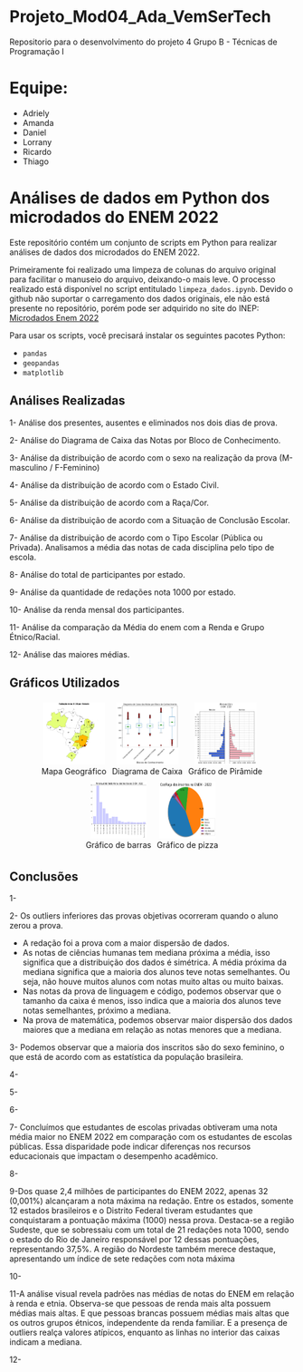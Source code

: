 # Projeto_Mod04_Ada_VemSerTech
Repositorio para o desenvolvimento do projeto 4 Grupo B - Técnicas de Programação I

# Equipe:
- Adriely
- Amanda
- Daniel
- Lorrany
- Ricardo
- Thiago

# Análises de dados em Python dos microdados do ENEM 2022

Este repositório contém um conjunto de scripts em Python para realizar análises de dados dos microdados do ENEM 2022.

Primeiramente foi realizado uma limpeza de colunas do arquivo original para facilitar o manuseio do arquivo, deixando-o mais leve. O processo realizado está disponível no script entitulado ``limpeza_dados.ipynb``. Devido o github não suportar o carregamento dos dados originais, ele não está presente no repositório, porém pode ser adquirido no site do INEP:
[Microdados Enem 2022](https://www.gov.br/inep/pt-br/acesso-a-informacao/dados-abertos/microdados/enem)

Para usar os scripts, você precisará instalar os seguintes pacotes Python:

- ``pandas``
- ``geopandas``
- ``matplotlib``


## Análises Realizadas

1- Análise dos presentes, ausentes e eliminados nos dois dias de prova.

2- Análise do Diagrama de Caixa das Notas por Bloco de Conhecimento.

3- Análise da distribuição de acordo com o sexo na realização da prova (M-masculino / F-Feminino)

4- Análise da distribuição de acordo com o Estado Civil.

5- Análise da distribuição de acordo com a Raça/Cor.

6- Análise da distribuição de acordo com a Situação de Conclusão Escolar.

7- Análise da distribuição de acordo com o Tipo Escolar (Pública ou Privada). Analisamos a média das notas de cada disciplina pelo tipo de escola.

8- Análise do total de participantes por estado.

9- Análise da quantidade de redações nota 1000 por estado.

10- Análise da renda mensal dos participantes.

11- Análise da comparação da Média do enem com a Renda e Grupo Étnico/Racial.

12- Análise das maiores médias.

## Gráficos Utilizados

<div style="display:flex; justify-content:center; flex-wrap: wrap;">
    <figure style="margin:5px; text-align:center;">
        <img src="Imagens/mapa.png" style="width:110px; height:110px;">
        <figcaption>Mapa Geográfico</figcaption>
    </figure>
    <figure style="margin:5px; text-align:center;">
        <img src="Imagens/caixas.png" style="width:110px; height:110px;">
        <figcaption>Diagrama de Caixa</figcaption>
    </figure>
    <figure style="margin:5px; text-align:center;">
        <img src="Imagens/piramide.png" style="width:110px; height:110px;">
        <figcaption>Gráfico de Pirâmide</figcaption>
    </figure>
</div>

<div style="display:flex; justify-content:center; align-items: flex-end;">
    <figure style="margin:5px; text-align:center;">
        <img src="Imagens/barras.png" style="width:100px; height:100px;">
        <figcaption>Gráfico de barras</figcaption>
    </figure>
    <figure style="margin:5px; text-align:center;">
        <img src="Imagens/pie.png" style="width:100px; height:100px;">
        <figcaption>Gráfico de pizza</figcaption>
    </figure>
</div>

## Conclusões

1- 

2- Os outliers inferiores das provas objetivas ocorreram quando o aluno zerou a prova.
- A redação foi a prova com a maior dispersão de dados.
- As notas de ciências humanas tem mediana próxima a média, isso significa que a distribuição dos dados é simétrica. A média próxima da mediana significa que a maioria dos alunos teve notas semelhantes. Ou seja, não houve muitos alunos com notas muito altas ou muito baixas.
- Nas notas da prova de linguagem e código, podemos observar que o tamanho da caixa é menos, isso indica que a maioria dos alunos teve notas semelhantes, próximo a mediana.
- Na prova de matemática, podemos observar maior dispersão dos dados maiores que a mediana em relação as notas menores que a mediana.

3- Podemos observar que a maioria dos inscritos são do sexo feminino, o que está de acordo com as estatística da população brasileira.

4-

5-

6-

7- Concluímos que estudantes de escolas privadas obtiveram uma nota média maior no ENEM 2022 em comparação com os estudantes de escolas públicas.
Essa disparidade pode indicar diferenças nos recursos educacionais que impactam o desempenho acadêmico.

8-

9-Dos quase 2,4 milhões de participantes do ENEM 2022, apenas 32 (0,001%) alcançaram a nota máxima na redação. Entre os estados, somente 12 estados brasileiros e o Distrito Federal tiveram estudantes que conquistaram a pontuação máxima (1000) nessa prova. Destaca-se a região Sudeste, que se sobressaiu com um total de 21 redações nota 1000, sendo o estado do Rio de Janeiro responsável por 12 dessas pontuações, representando 37,5%. A região do Nordeste também merece destaque, apresentando um índice de sete redações com nota máxima

10-

11-A análise visual revela padrões nas médias de notas do ENEM em relação à renda e etnia. Observa-se que pessoas de renda mais alta possuem médias mais altas. E que pessoas brancas possuem médias mais altas que os outros grupos étnicos, independente da renda familiar. E a presença de outliers realça valores atípicos, enquanto as linhas no interior das caixas indicam a mediana.

12-